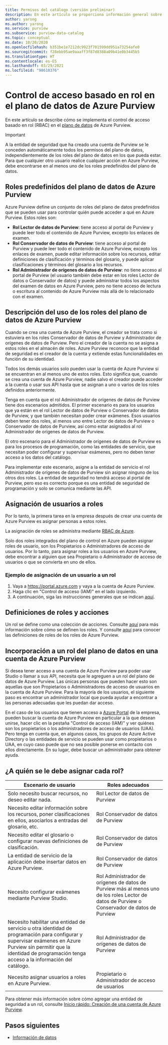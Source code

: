 ```yaml
---
title: Permisos del catálogo (versión preliminar)
description: En este artículo se proporciona información general sobre cómo configurar el control de acceso basado en rol (RBAC) en Azure Purview.
author: yarong
ms.author: yarong
ms.service: purview
ms.subservice: purview-data-catalog
ms.topic: conceptual
ms.date: 10/20/2020
ms.openlocfilehash: b351be1e7212dc9923f701599dd951a73254afe0
ms.sourcegitcommit: f28ebb95ae9aaaff3f87d8388a09b41e0b3445b5
ms.translationtype: HT
ms.contentlocale: es-ES
ms.lasthandoff: 03/29/2021
ms.locfileid: "98610376"
---
```

# <a name="role-based-access-control-in-azure-purviews-data-plane"></a>Control de acceso basado en rol en el plano de datos de Azure Purview

En este artículo se describe cómo se implementa el control de acceso basado en rol (RBAC) en el [plano de datos](../azure-resource-manager/management/control-plane-and-data-plane.md#data-plane) de Azure Purview.

> [!IMPORTANT]
> A la entidad de seguridad que ha creado una cuenta de Purview se le conceden automáticamente todos los permisos del plano de datos, independientemente de los roles del plano de datos en los que pueda estar. Para que cualquier otro usuario realice cualquier acción en Azure Purview, debe encontrarse en al menos uno de los roles predefinidos del plano de datos.

## <a name="azure-purviews-pre-defined-data-plane-roles"></a>Roles predefinidos del plano de datos de Azure Purview

Azure Purview define un conjunto de roles del plano de datos predefinidos que se pueden usar para controlar quién puede acceder a qué en Azure Purview. Estos roles son:

* **Rol Lector de datos de Purview**: tiene acceso al portal de Purview y puede leer todo el contenido de Azure Purview, excepto los enlaces de examen.
* **Rol Conservador de datos de Purview**: tiene acceso al portal de Purview y puede leer todo el contenido de Azure Purview, excepto los enlaces de examen, puede editar información sobre los recursos, editar definiciones de clasificación y términos del glosario, y puede aplicar clasificaciones y términos del glosario a los recursos.
* **Rol Administrador de orígenes de datos de Purview**: no tiene acceso al portal de Purview (el usuario también debe estar en los roles Lector de datos o Conservador de datos) y puede administrar todos los aspectos del examen de datos en Azure Purview, pero no tiene acceso de lectura o escritura al contenido de Azure Purview más allá de lo relacionado con el examen.

## <a name="understanding-how-to-use-azure-purviews-data-plane-roles"></a>Descripción del uso de los roles del plano de datos de Azure Purview

Cuando se crea una cuenta de Azure Purview, el creador se trata como si estuviera en los roles Conservador de datos de Purview y Administrador de orígenes de datos de Purview. Pero el creador de la cuenta no se asigna a estos roles en el almacén de roles. Azure Purview reconoce que la entidad de seguridad es el creador de la cuenta y extiende estas funcionalidades en función de su identidad.

Todos los demás usuarios solo pueden usar la cuenta de Azure Purview si se encuentran en al menos uno de estos roles. Esto significa que, cuando se crea una cuenta de Azure Purview, nadie salvo el creador puede acceder a la cuenta o usar sus API hasta que se asignan a uno o varios de los roles definidos anteriormente.

Tenga en cuenta que el rol Administrador de orígenes de datos de Purview tiene dos escenarios admitidos. El primer escenario es para los usuarios que ya están en el rol Lector de datos de Purview o Conservador de datos de Purview, y que también necesitan poder crear exámenes. Esos usuarios deben tener dos roles, al menos uno entre Lector de datos de Purview o Conservador de datos de Purview, así como estar asignados al rol Administrador de orígenes de datos de Purview.

El otro escenario para el Administrador de orígenes de datos de Purview es para los procesos de programación, como las entidades de servicio, que necesitan poder configurar y supervisar exámenes, pero no deben tener acceso a los datos del catálogo.

Para implementar este escenario, asigne a la entidad de servicio el rol Administrador de orígenes de datos de Purview sin asignar ninguno de los otros dos roles. La entidad de seguridad no tendrá acceso al portal de Purview, pero eso es correcto porque es una entidad de seguridad de programación y solo se comunica mediante las API.

## <a name="putting-users-into-roles"></a>Asignación de usuarios a roles

Por lo tanto, la primera tarea en la empresa después de crear una cuenta de Azure Purview es asignar personas a estos roles.

La asignación de roles se administra mediante [RBAC de Azure](../role-based-access-control/overview.md).

Solo dos roles integrados del plano de control en Azure pueden asignar roles de usuario, son los Propietarios o Administradores de acceso de usuarios. Por lo tanto, para asignar roles a los usuarios en Azure Purview, debe encontrar a alguien que sea Propietario o Administrador de acceso de usuarios o que se convierta en uno de ellos.

### <a name="an-example-of-assigning-someone-to-a-role"></a>Ejemplo de asignación de un usuario a un rol

1. Vaya a https://portal.azure.com y vaya a la cuenta de Azure Purview.
1. Haga clic en "Control de acceso (IAM)" en el lado izquierdo.
1. A continuación, siga las instrucciones generales que se indican [aquí](../role-based-access-control/quickstart-assign-role-user-portal.md#create-a-resource-group).

## <a name="role-definitions-and-actions"></a>Definiciones de roles y acciones

Un rol se define como una colección de acciones. Consulte [aquí](../role-based-access-control/role-definitions.md) para más información sobre cómo se definen los roles. Y consulte [aquí](../role-based-access-control/built-in-roles.md) para conocer las definiciones de roles de los roles de Azure Purview.

## <a name="getting-added-to-a-data-plane-role-in-an-azure-purview-account"></a>Incorporación a un rol del plano de datos en una cuenta de Azure Purview

Si desea tener acceso a una cuenta de Azure Purview para poder usar Studio o llamar a sus API, necesita que le agreguen a un rol del plano de datos de Azure Purview. Las únicas personas que pueden hacer esto son aquellas que son Propietarios o Administradores de acceso de usuarios en la cuenta de Azure Purview. Para la mayoría de los usuarios, el siguiente paso es encontrar un administrador local que pueda ayudar a encontrar a las personas adecuadas que les puedan dar acceso.

En el caso de los usuarios que tienen acceso a [Azure Portal](https://portal.azure.com) de la empresa, pueden buscar la cuenta de Azure Purview en particular a la que desean unirse, hacer clic en la pestaña "Control de acceso (IAM)" y ver quiénes son los propietarios o los administradores de acceso de usuarios (UAA). Pero tenga en cuenta que, en algunos casos, los grupos de Azure Active Directory o las entidades de servicio se pueden usar como propietarios o UAA, en cuyo caso puede que no sea posible ponerse en contacto con ellos directamente. En su lugar, debe buscar un administrador para obtener ayuda.

## <a name="who-should-be-assigned-to-what-role"></a>¿A quién se le debe asignar cada rol?

|Escenario de usuario|Roles adecuados|
|-------------|-----------------|
|Solo necesito buscar recursos, no deseo editar nada.|Rol Lector de datos de Purview|
|Necesito editar información sobre los recursos, poner clasificaciones en ellos, asociarlos a entradas del glosario, etc.|Rol Conservador de datos de Purview|
|Necesito editar el glosario o configurar nuevas definiciones de clasificación.|Rol Conservador de datos de Purview|
|La entidad de servicio de la aplicación debe insertar datos en Azure Purview.|Rol Conservador de datos de Purview|
|Necesito configurar exámenes mediante Purview Studio.|Rol Administrador de orígenes de datos de Purview más al menos uno de los roles Lector de datos de Purview o Conservador de datos de Purview|
|Necesito habilitar una entidad de servicio u otra identidad de programación para configurar y supervisar exámenes en Azure Purview sin permitir que la identidad de programación tenga acceso a la información del catálogo. |Rol Administrador de orígenes de datos de Purview|
|Necesito asignar usuarios a roles en Azure Purview. | Propietario o Administrador de acceso de usuarios |

Para obtener más información sobre cómo agregar una entidad de seguridad a un rol, consulte [Inicio rápido: Creación de una cuenta de Azure Purview](create-catalog-portal.md).

## <a name="next-steps"></a>Pasos siguientes

* [Información de datos](concept-insights.md)
